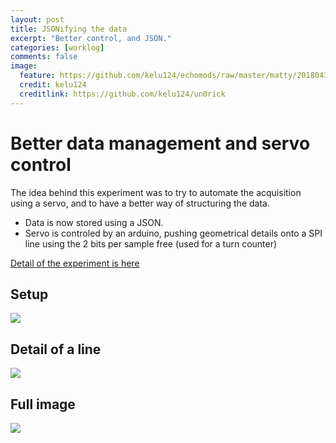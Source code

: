```yaml
---
layout: post
title: JSONifying the data
excerpt: "Better control, and JSON."
categories: [worklog]
comments: false
image:
  feature: https://github.com/kelu124/echomods/raw/master/matty/20180430a/wire/fft.jpg
  credit: kelu124
  creditlink: https://github.com/kelu124/un0rick
---
```


# Better data management and servo control

The idea behind this experiment was to try to automate the acquisition using a servo, and to have a better way of structuring the data.
* Data is now stored using a JSON.
* Servo is controled by an arduino, pushing geometrical details onto a SPI line using the 2 bits per sample free (used for a turn counter)

[Detail of the experiment is here](https://github.com/kelu124/echomods/blob/master/include/experiments/auto/20180430a.md)

## Setup

![](https://raw.githubusercontent.com/kelu124/echomods/master/matty/20180430a/image/20180430_180856.jpg)

## Detail of a line

![](https://github.com/kelu124/echomods/raw/master/matty/20180430a/wire/fft.jpg)

## Full image

![](https://github.com/kelu124/echomods/raw/master/matty/20180430a/wire/SCImage.jpg)

